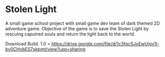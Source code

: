 # Stolen Light

A small game school project with small game dev team of dark themed 2D adventure game.
Objective of the game is to save the Stolen Light by rescuing caputred souls and return the light back to the world.

Download Build. 1.0 = https://drive.google.com/file/d/1c3fqcSJoEwUjgy1l-bv0CHvbES7xkpmt/view?usp=sharing
